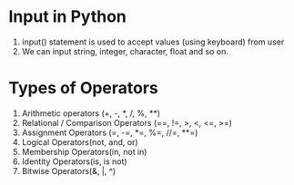 # Input in Python
1. input() statement is used to accept values (using keyboard) from user
2. We can input string, integer, character, float and so on.

# Types of Operators
1. Arithmetic operators (+, -, *, /, %, **)
2. Relational / Comparison Operators (==, !=, >, <, <=, >=)
3. Assignment Operators (=, -=, *=, %=, //=, **=)
4. Logical Operators(not, and, or)
5. Membership Operators(in, not in)
6. Identity Operators(is, is not)
7. Bitwise Operators(&, |, ^)
